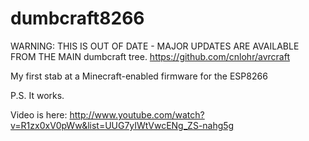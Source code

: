 dumbcraft8266
=============

WARNING: THIS IS OUT OF DATE - MAJOR UPDATES ARE AVAILABLE FROM THE MAIN dumbcraft tree. https://github.com/cnlohr/avrcraft

My first stab at a Minecraft-enabled firmware for the ESP8266

P.S. It works.

Video is here: http://www.youtube.com/watch?v=R1zx0xV0pWw&list=UUG7yIWtVwcENg_ZS-nahg5g
